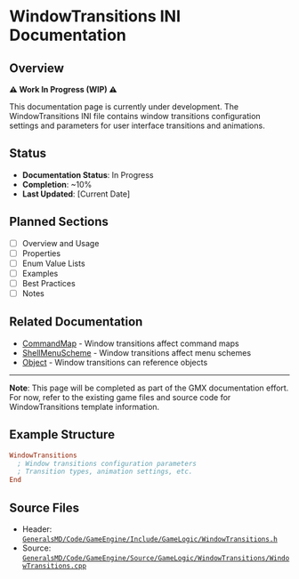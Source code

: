 # WindowTransitions INI Documentation

## Overview

**⚠️ Work In Progress (WIP) ⚠️**

This documentation page is currently under development. The WindowTransitions INI file contains window transitions configuration settings and parameters for user interface transitions and animations.

## Status

- **Documentation Status**: In Progress
- **Completion**: ~10%
- **Last Updated**: [Current Date]

## Planned Sections

- [ ] Overview and Usage
- [ ] Properties
- [ ] Enum Value Lists
- [ ] Examples
- [ ] Best Practices
- [ ] Notes

## Related Documentation

- [CommandMap](CommandMap.md) - Window transitions affect command maps
- [ShellMenuScheme](ShellMenuScheme.md) - Window transitions affect menu schemes
- [Object](Object.md) - Window transitions can reference objects

---

**Note**: This page will be completed as part of the GMX documentation effort. For now, refer to the existing game files and source code for WindowTransitions template information.

## Example Structure

```ini
WindowTransitions
  ; Window transitions configuration parameters
  ; Transition types, animation settings, etc.
End
```

## Source Files

- Header: [`GeneralsMD/Code/GameEngine/Include/GameLogic/WindowTransitions.h`](../GeneralsMD/Code/GameEngine/Include/GameLogic/WindowTransitions.h)
- Source: [`GeneralsMD/Code/GameEngine/Source/GameLogic/WindowTransitions/WindowTransitions.cpp`](../GeneralsMD/Code/GameEngine/Source/GameLogic/WindowTransitions/WindowTransitions.cpp)
